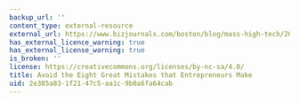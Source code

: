 ```yaml
---
backup_url: ''
content_type: external-resource
external_url: https://www.bizjournals.com/boston/blog/mass-high-tech/2010/03/avoid-the-eight-great-mistakes-that.html
has_external_licence_warning: true
has_external_license_warning: true
is_broken: ''
license: https://creativecommons.org/licenses/by-nc-sa/4.0/
title: Avoid the Eight Great Mistakes that Entrepreneurs Make
uid: 2e385a83-1f21-47c5-aa1c-9b0a6fa64cab
---
```

